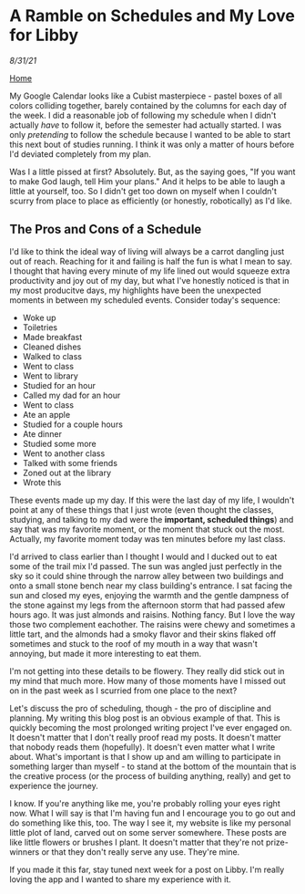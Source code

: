 

# A Ramble on Schedules and My Love for Libby

*8/31/21*

[Home](comacrae.github.io)

My Google Calendar looks like a Cubist masterpiece - pastel boxes of all colors colliding together, barely contained 
by the columns for each day of the week. I did a reasonable job of following my schedule when I didn't actually *have* to follow it, before the semester had actually started. I was only *pretending* to follow the schedule because I wanted to be able to start this next bout of studies running. I think it was only a matter of hours before I'd deviated completely from my plan.

Was I a little pissed at first? Absolutely. But, as the saying goes, "If you want to make God laugh, tell Him your plans." And it helps to be able to laugh a little at yourself, too. So I didn't get too down on myself when I couldn't scurry from place to place as efficiently (or honestly, robotically) as I'd like. 

## The Pros and Cons of a Schedule

I'd like to think the ideal way of living will always be a carrot dangling just out of reach. Reaching for it and failing is half the fun is what I mean to say. I thought that having every minute of my life lined out would squeeze extra productivity and joy out of my day, but what I've honestly noticed is that in my most producitve days, my highlights have been the unexpected moments in between my scheduled events. Consider today's sequence:

* Woke up 
* Toiletries
* Made breakfast 
* Cleaned dishes
* Walked to class
* Went to class
* Went to library 
* Studied for an hour
* Called my dad for an hour
* Went to class
* Ate an apple
* Studied for a couple hours
* Ate dinner
* Studied some more
* Went to another class
* Talked with some friends
* Zoned out at the library
* Wrote this

These events made up my day. If this were the last day of my life, I wouldn't point at any of these things that I just wrote (even thought the classes, studying, and talking to my dad were the **important, scheduled things**) and say that was my favorite moment, or the moment that stuck out the most. Actually, my favorite moment today was ten minutes before my last class. 

I'd arrived to class earlier than I thought I would and I ducked out to eat some of the trail mix I'd passed. The sun was angled just perfectly in the sky so it could shine through the narrow alley between two buildings and onto a small stone bench near my class building's entrance. I sat facing the sun and closed my eyes, enjoying the warmth and the gentle dampness of the stone against my legs from the afternoon storm that had passed afew hours ago. It was just almonds and raisins. Nothing fancy. But I love the way those two complement eachother. The raisins were chewy and sometimes a little tart, and the almonds had a smoky flavor and their skins flaked off sometimes and stuck to the roof of my mouth in a way that wasn't annoying, but made it more interesting to eat them. 

I'm not getting into these details to be flowery. They really did stick out in my mind that much more. How many of those moments have I missed out on in the past week as I scurried from one place to the next? 

Let's discuss the pro of scheduling, though - the pro of discipline and planning. My writing this blog post is an obvious example of that. This is quickly becoming the most prolonged writing project I've ever engaged on. It doesn't matter that I don't really proof read my posts. It doesn't matter that nobody reads them (hopefully). It doesn't even matter what I write about. What's important is that I show up and am willing to participate in something larger than myself - to stand at the bottom of the mountain that is the creative process (or the process of building anything, really) and get to experience the journey.

I know. If you're anything like me, you're probably rolling your eyes right now. What I will say is that I'm having fun and I encourage you to go out and do something like this, too. The way I see it, my website is like my personal little plot of land, carved out on some server somewhere. These posts are like little flowers or brushes I plant. It doesn't matter that they're not prize-winners or that they don't really serve any use. They're mine.

If you made it this far, stay tuned next week for a post on Libby. I'm really loving the app and I wanted to share my experience with it.
